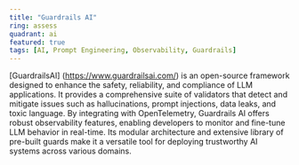 ```yaml
---
title: "Guardrails AI"
ring: assess
quadrant: ai
featured: true
tags: [AI, Prompt Engineering, Observability, Guardrails]
---
```


[GuardrailsAI] (https://www.guardrailsai.com/) is an open-source framework designed to enhance the safety, reliability, and compliance of LLM applications. It provides a comprehensive suite of validators that detect and mitigate issues such as hallucinations, prompt injections, data leaks, and toxic language. By integrating with OpenTelemetry, Guardrails AI offers robust observability features, enabling developers to monitor and fine-tune LLM behavior in real-time. Its modular architecture and extensive library of pre-built guards make it a versatile tool for deploying trustworthy AI systems across various domains.
